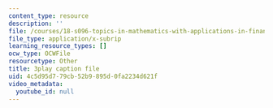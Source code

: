 ```yaml
---
content_type: resource
description: ''
file: /courses/18-s096-topics-in-mathematics-with-applications-in-finance-fall-2013/4c5d95d779cb52b9895d0fa2234d621f_eG_aRPy1KVE.vtt
file_type: application/x-subrip
learning_resource_types: []
ocw_type: OCWFile
resourcetype: Other
title: 3play caption file
uid: 4c5d95d7-79cb-52b9-895d-0fa2234d621f
video_metadata:
  youtube_id: null
---
```

